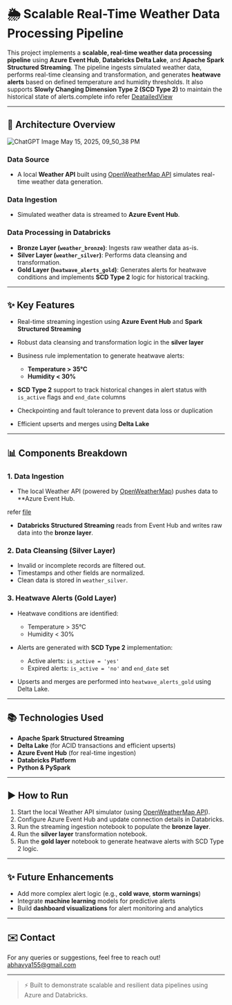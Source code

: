 # 🌦️ Scalable Real-Time Weather Data Processing Pipeline

This project implements a **scalable, real-time weather data processing pipeline** using **Azure Event Hub**, **Databricks Delta Lake**, and **Apache Spark Structured Streaming**. The pipeline ingests simulated weather data, performs real-time cleansing and transformation, and generates **heatwave alerts** based on defined temperature and humidity thresholds. It also supports **Slowly Changing Dimension Type 2 (SCD Type 2)** to maintain the historical state of alerts.complete info refer [DeatailedView](https://github.com/bhavya155/Weather-Heatwave-Alert-Streaming-Project/blob/5886ab50be77dbe7b0b7d96d715be484fe55240f/DetailedView.md)

---

## 🔧 Architecture Overview


![ChatGPT Image May 15, 2025, 09_50_38 PM](https://github.com/user-attachments/assets/c6dd81ea-a8ee-4aed-a43e-9264d80bcf46)



### **Data Source**

* A local **Weather API** built using [OpenWeatherMap API](https://openweathermap.org/api) simulates real-time weather data generation.

### **Data Ingestion**

* Simulated weather data is streamed to **Azure Event Hub**.

### **Data Processing in Databricks**

* **Bronze Layer (`weather_bronze`)**: Ingests raw weather data as-is.
* **Silver Layer (`weather_silver`)**: Performs data cleansing and transformation.
* **Gold Layer (`heatwave_alerts_gold`)**: Generates alerts for heatwave conditions and implements **SCD Type 2** logic for historical tracking.

---

## ✨ Key Features

* Real-time streaming ingestion using **Azure Event Hub** and **Spark Structured Streaming**
* Robust data cleansing and transformation logic in the **silver layer**
* Business rule implementation to generate heatwave alerts:

  * **Temperature > 35°C**
  * **Humidity < 30%**
* **SCD Type 2** support to track historical changes in alert status with `is_active` flags and `end_date` columns
* Checkpointing and fault tolerance to prevent data loss or duplication
* Efficient upserts and merges using **Delta Lake**

---

## 📊 Components Breakdown

### 1. **Data Ingestion**

* The local Weather API (powered by [OpenWeatherMap](https://openweathermap.org/api)) pushes data to **Azure Event Hub.

 refer [file](https://github.com/bhavya155/Weather-Heatwave-Alert-Streaming-Project/blob/311ab592e084f45d8c2a1333d22ce48fce7614ea/wheatherforDiffferentCities.py)
 
* **Databricks Structured Streaming** reads from Event Hub and writes raw data into the **bronze layer**.

### 2. **Data Cleansing (Silver Layer)**

* Invalid or incomplete records are filtered out.
* Timestamps and other fields are normalized.
* Clean data is stored in `weather_silver`.

### 3. **Heatwave Alerts (Gold Layer)**

* Heatwave conditions are identified:

  * Temperature > 35°C
  * Humidity < 30%
* Alerts are generated with **SCD Type 2** implementation:

  * Active alerts: `is_active = 'yes'`
  * Expired alerts: `is_active = 'no'` and `end_date` set
* Upserts and merges are performed into `heatwave_alerts_gold` using Delta Lake.

---

## 📚 Technologies Used

* **Apache Spark Structured Streaming**
* **Delta Lake** (for ACID transactions and efficient upserts)
* **Azure Event Hub** (for real-time ingestion)
* **Databricks Platform**
* **Python & PySpark**

---

## ▶️ How to Run

1. Start the local Weather API simulator (using [OpenWeatherMap API](https://openweathermap.org/api)).
2. Configure Azure Event Hub and update connection details in Databricks.
3. Run the streaming ingestion notebook to populate the **bronze layer**.
4. Run the **silver layer** transformation notebook.
5. Run the **gold layer** notebook to generate heatwave alerts with SCD Type 2 logic.

---

## ✨ Future Enhancements

* Add more complex alert logic (e.g., **cold wave**, **storm warnings**)
* Integrate **machine learning** models for predictive alerts
* Build **dashboard visualizations** for alert monitoring and analytics

---

## ✉️ Contact

For any queries or suggestions, feel free to reach out! abhavya155@gmail.com

---

> ⚡ Built to demonstrate scalable and resilient data pipelines using Azure and Databricks.
